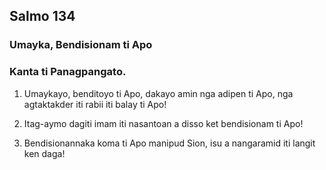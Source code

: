 Salmo 134
---------

### Umayka, Bendisionam ti Apo

### Kanta ti Panagpangato.

1. Umaykayo, benditoyo ti Apo, dakayo amin nga adipen ti Apo, nga agtaktakder iti rabii iti balay ti Apo!
2. Itag-aymo dagiti imam iti nasantoan a disso
   ket bendisionam ti Apo!

3. Bendisionannaka koma ti Apo manipud Sion, isu a nangaramid iti langit ken daga!